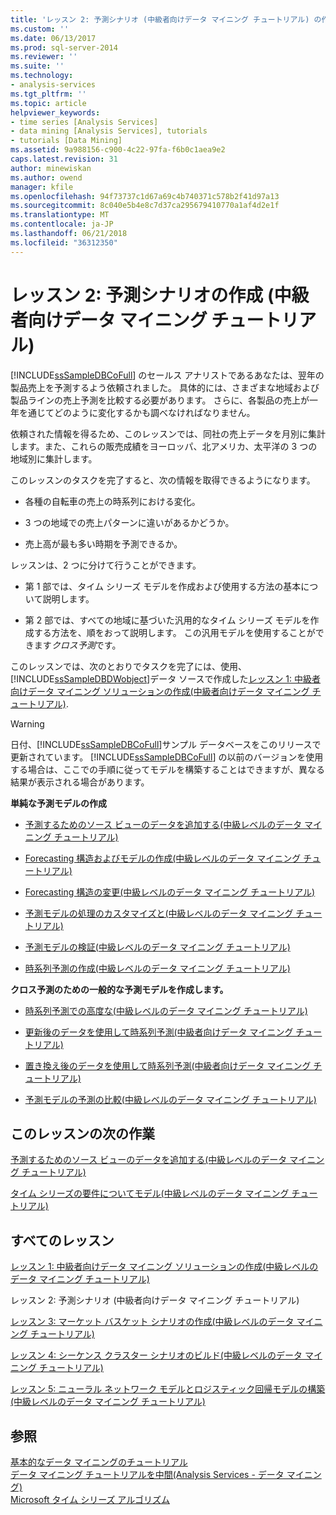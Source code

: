 ```yaml
---
title: 'レッスン 2: 予測シナリオ (中級者向けデータ マイニング チュートリアル) の作成 |Microsoft ドキュメント'
ms.custom: ''
ms.date: 06/13/2017
ms.prod: sql-server-2014
ms.reviewer: ''
ms.suite: ''
ms.technology:
- analysis-services
ms.tgt_pltfrm: ''
ms.topic: article
helpviewer_keywords:
- time series [Analysis Services]
- data mining [Analysis Services], tutorials
- tutorials [Data Mining]
ms.assetid: 9a988156-c900-4c22-97fa-f6b0c1aea9e2
caps.latest.revision: 31
author: minewiskan
ms.author: owend
manager: kfile
ms.openlocfilehash: 94f73737c1d67a69c4b740371c578b2f41d97a13
ms.sourcegitcommit: 8c040e5b4e8c7d37ca295679410770a1af4d2e1f
ms.translationtype: MT
ms.contentlocale: ja-JP
ms.lasthandoff: 06/21/2018
ms.locfileid: "36312350"
---
```

# <a name="lesson-2-building-a-forecasting-scenario-intermediate-data-mining-tutorial"></a>レッスン 2: 予測シナリオの作成 (中級者向けデータ マイニング チュートリアル)
  [!INCLUDE[ssSampleDBCoFull](../includes/sssampledbcofull-md.md)] のセールス アナリストであるあなたは、翌年の製品売上を予測するよう依頼されました。 具体的には、さまざまな地域および製品ラインの売上予測を比較する必要があります。 さらに、各製品の売上が一年を通じてどのように変化するかも調べなければなりません。  
  
 依頼された情報を得るため、このレッスンでは、同社の売上データを月別に集計します。また、これらの販売成績をヨーロッパ、北アメリカ、太平洋の 3 つの地域別に集計します。  
  
 このレッスンのタスクを完了すると、次の情報を取得できるようになります。  
  
-   各種の自転車の売上の時系列における変化。  
  
-   3 つの地域での売上パターンに違いがあるかどうか。  
  
-   売上高が最も多い時期を予測できるか。  
  
 レッスンは、2 つに分けて行うことができます。  
  
-   第 1 部では、タイム シリーズ モデルを作成および使用する方法の基本について説明します。  
  
-   第 2 部では、すべての地域に基づいた汎用的なタイム シリーズ モデルを作成する方法を、順をおって説明します。 この汎用モデルを使用することができます*クロス予測*です。  
  
 このレッスンでは、次のとおりでタスクを完了には、使用、[!INCLUDE[ssSampleDBDWobject](../includes/sssampledbdwobject-md.md)]データ ソースで作成した[レッスン 1: 中級者向けデータ マイニング ソリューションの作成&#40;中級者向けデータ マイニング チュートリアル&#41;](../../2014/tutorials/lesson-1-create-solution-intermediate-data-mining-tutorial.md).  
  
> [!WARNING]  
>  日付、[!INCLUDE[ssSampleDBCoFull](../includes/sssampledbcofull-md.md)]サンプル データベースをこのリリースで更新されています。 [!INCLUDE[ssSampleDBCoFull](../includes/sssampledbcofull-md.md)] の以前のバージョンを使用する場合は、ここでの手順に従ってモデルを構築することはできますが、異なる結果が表示される場合があります。  
  
 **単純な予測モデルの作成**  
  
-   [予測するためのソース ビューのデータを追加する&#40;中級レベルのデータ マイニング チュートリアル&#41;](../../2014/tutorials/adding-a-data-source-view-for-forecasting-intermediate-data-mining-tutorial.md)  
  
-   [Forecasting 構造およびモデルの作成&#40;中級レベルのデータ マイニング チュートリアル&#41;](../../2014/tutorials/creating-a-forecasting-structure-and-model-intermediate-data-mining-tutorial.md)  
  
-   [Forecasting 構造の変更&#40;中級レベルのデータ マイニング チュートリアル&#41;](../../2014/tutorials/modifying-the-forecasting-structure-intermediate-data-mining-tutorial.md)  
  
-   [予測モデルの処理のカスタマイズと&#40;中級レベルのデータ マイニング チュートリアル&#41;](../../2014/tutorials/customize-process-forecasting-model-intermediate-data-mining-tutorial.md)  
  
-   [予測モデルの検証&#40;中級レベルのデータ マイニング チュートリアル&#41;](../../2014/tutorials/exploring-the-forecasting-model-intermediate-data-mining-tutorial.md)  
  
-   [時系列予測の作成&#40;中級レベルのデータ マイニング チュートリアル&#41;](../../2014/tutorials/creating-time-series-predictions-intermediate-data-mining-tutorial.md)  
  
 **クロス予測のための一般的な予測モデルを作成します。**  
  
-   [時系列予測での高度な&#40;中級レベルのデータ マイニング チュートリアル&#41;](../../2014/tutorials/advanced-time-series-predictions-intermediate-data-mining-tutorial.md)  
  
-   [更新後のデータを使用して時系列予測&#40;中級者向けデータ マイニング チュートリアル&#41;](../../2014/tutorials/time-series-predictions-using-updated-data-intermediate-data-mining-tutorial.md)  
  
-   [置き換え後のデータを使用して時系列予測&#40;中級者向けデータ マイニング チュートリアル&#41;](../../2014/tutorials/time-series-predictions-replacement-data-intermediate-data-mining.md)  
  
-   [予測モデルの予測の比較&#40;中級レベルのデータ マイニング チュートリアル&#41;](../../2014/tutorials/comparing-predictions-for-forecasting-models-intermediate-data-mining-tutorial.md)  
  
## <a name="next-task-in-lesson"></a>このレッスンの次の作業  
 [予測するためのソース ビューのデータを追加する&#40;中級レベルのデータ マイニング チュートリアル&#41;](../../2014/tutorials/adding-a-data-source-view-for-forecasting-intermediate-data-mining-tutorial.md)  
  
 [タイム シリーズの要件についてモデル&#40;中級レベルのデータ マイニング チュートリアル&#41;](../../2014/tutorials/time-series-model-requirements-intermediate-data-mining-tutorial.md)  
  
## <a name="all-lessons"></a>すべてのレッスン  
 [レッスン 1: 中級者向けデータ マイニング ソリューションの作成&#40;中級レベルのデータ マイニング チュートリアル&#41;](../../2014/tutorials/lesson-1-create-solution-intermediate-data-mining-tutorial.md)  
  
 レッスン 2: 予測シナリオ (中級者向けデータ マイニング チュートリアル)  
  
 [レッスン 3: マーケット バスケット シナリオの作成&#40;中級レベルのデータ マイニング チュートリアル&#41;](../../2014/tutorials/lesson-3-building-a-market-basket-scenario-intermediate-data-mining-tutorial.md)  
  
 [レッスン 4: シーケンス クラスター シナリオのビルド&#40;中級レベルのデータ マイニング チュートリアル&#41;](../../2014/tutorials/lesson-4-build-sequence-clustering-scenario-intermediate-data-mining.md)  
  
 [レッスン 5: ニューラル ネットワーク モデルとロジスティック回帰モデルの構築&#40;中級レベルのデータ マイニング チュートリアル&#41;](../../2014/tutorials/lesson-5-build-models-intermediate-data-mining-tutorial.md)  
  
## <a name="see-also"></a>参照  
 [基本的なデータ マイニングのチュートリアル](../../2014/tutorials/basic-data-mining-tutorial.md)   
 [データ マイニング チュートリアルを中間&#40;Analysis Services - データ マイニング&#41;](../../2014/tutorials/intermediate-data-mining-tutorial-analysis-services-data-mining.md)   
 [Microsoft タイム シリーズ アルゴリズム](../../2014/analysis-services/data-mining/microsoft-time-series-algorithm.md)  
  
  